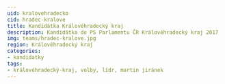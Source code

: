 ```yaml
---
uid: kralovehradecko
cid: hradec-kralove
title: Kandidátka Královéhradecký kraj
description: Kandidátka do PS Parlamentu ČR Královéhradecký kraj 2017
img: teams/hradec-kralove.jpg
region: Královéhradecký kraj
categories:
- kandidatky
tags:
- královéhradecký-kraj, volby, lídr, martin jiránek
---
```


